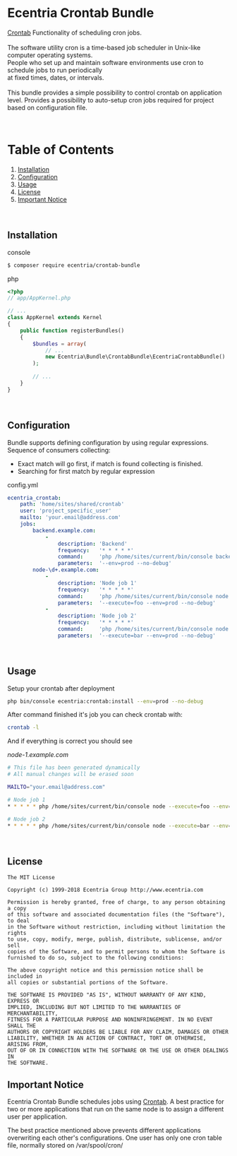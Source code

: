 Ecentria Crontab Bundle
=====================

[Crontab](http://crontab.org/) Functionality of scheduling cron jobs.<br><br>
The software utility cron is a time-based job scheduler in Unix-like computer operating systems.<br>
People who set up and maintain software environments use cron to schedule jobs to run periodically<br>
at fixed times, dates, or intervals.
<br><br>
This bundle provides a simple possibility to control crontab on application level.
Provides a possibility to auto-setup cron jobs required for project based on configuration file. 

<br>

# Table of Contents
1. [Installation](#install)
2. [Configuration](#configuration)
3. [Usage](#usage)
4. [License](#license)
5. [Important Notice](#important-notice)

<br>

<a name="install"></a>
## Installation

console
```bash
$ composer require ecentria/crontab-bundle
```

php
```php
<?php
// app/AppKernel.php

// ...
class AppKernel extends Kernel
{
    public function registerBundles()
    {
        $bundles = array(
            // ...
            new Ecentria\Bundle\CrontabBundle\EcentriaCrontabBundle()
        );
        
        // ...
    }
}
```

<br>

<a name="configuration"></a>
## Configuration
Bundle supports defining configuration by using regular expressions.
Sequence of consumers collecting:
- Exact match will go first, if match is found collecting is finished.
- Searching for first match by regular expression

config.yml
```yaml
ecentria_crontab:
    path: 'home/sites/shared/crontab' 
    user: 'project_specific_user'
    mailto: 'your.email@address.com'
    jobs:
        backend.example.com:
            -
                description: 'Backend'
                frequency:   '* * * * *'
                command:     'php /home/sites/current/bin/console backend'
                parameters:  '--env=prod --no-debug'
        node-\d+.example.com:
            -
                description: 'Node job 1'
                frequency:   '* * * * *'
                command:     'php /home/sites/current/bin/console node'
                parameters:  '--execute=foo --env=prod --no-debug'
            -
                description: 'Node job 2'
                frequency:   '* * * * *'
                command:     'php /home/sites/current/bin/console node'
                parameters:  '--execute=bar --env=prod --no-debug'
```

<br>

<a name="usage"></a>
## Usage

Setup your crontab after deployment

```bash
php bin/console ecentria:crontab:install --env=prod --no-debug
```

After command finished it's job you can check crontab with:
```bash
crontab -l
```

And if everything is correct you should see

_node-1.example.com_
```bash
# This file has been generated dynamically
# All manual changes will be erased soon

MAILTO="your.email@address.com"

# Node job 1
* * * * * php /home/sites/current/bin/console node --execute=foo --env=prod --no-debug

# Node job 2
* * * * * php /home/sites/current/bin/console node --execute=bar --env=prod --no-debug

```

<br>

<a name="license"></a>
## License
```
The MIT License

Copyright (c) 1999-2018 Ecentria Group http://www.ecentria.com

Permission is hereby granted, free of charge, to any person obtaining a copy
of this software and associated documentation files (the "Software"), to deal
in the Software without restriction, including without limitation the rights
to use, copy, modify, merge, publish, distribute, sublicense, and/or sell
copies of the Software, and to permit persons to whom the Software is
furnished to do so, subject to the following conditions:

The above copyright notice and this permission notice shall be included in
all copies or substantial portions of the Software.

THE SOFTWARE IS PROVIDED "AS IS", WITHOUT WARRANTY OF ANY KIND, EXPRESS OR
IMPLIED, INCLUDING BUT NOT LIMITED TO THE WARRANTIES OF MERCHANTABILITY,
FITNESS FOR A PARTICULAR PURPOSE AND NONINFRINGEMENT. IN NO EVENT SHALL THE
AUTHORS OR COPYRIGHT HOLDERS BE LIABLE FOR ANY CLAIM, DAMAGES OR OTHER
LIABILITY, WHETHER IN AN ACTION OF CONTRACT, TORT OR OTHERWISE, ARISING FROM,
OUT OF OR IN CONNECTION WITH THE SOFTWARE OR THE USE OR OTHER DEALINGS IN
THE SOFTWARE.
```

<a name="important-notice"></a>
## Important Notice
Ecentria Crontab Bundle schedules jobs using [Crontab](https://en.wikipedia.org/wiki/Cron).
A best practice for two or more applications that run on the same node is to assign a different user per application.

The best practice mentioned above prevents different applications overwriting each other's configurations.
One user has only one cron table file, normally stored on /var/spool/cron/ 